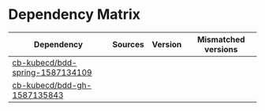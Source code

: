 # Dependency Matrix

Dependency | Sources | Version | Mismatched versions
---------- | ------- | ------- | -------------------
[cb-kubecd/bdd-spring-1587134109](https://github.com/cb-kubecd/bdd-spring-1587134109.git) |  | []() | 
[cb-kubecd/bdd-gh-1587135843](https://github.com/cb-kubecd/bdd-gh-1587135843.git) |  | []() | 
